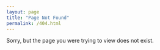 ```yaml
---
layout: page
title: "Page Not Found"
permalink: /404.html
---  
```


Sorry, but the page you were trying to view does not exist.
